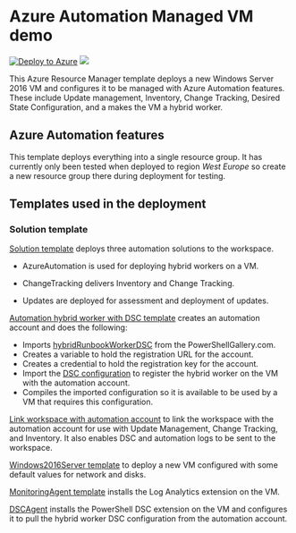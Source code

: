 # Azure Automation Managed VM demo

[![Deploy to Azure](http://azuredeploy.net/deploybutton.png)](https://portal.azure.com/#create/Microsoft.Template/uri/https%3A%2F%2Fraw.githubusercontent.com%2Fazureautomation%2Fautomation-packs%2Fmaster%2Fmanaged-vm%2Fazuredeploy.json) 
<a href="http://armviz.io/#/?load=https%3A%2F%2Fraw.githubusercontent.com%2Fazureautomation%2Fautomation-packs%2Fmaster%2Fmanaged-vm%2Fazuredeploy.json" target="_blank">
    <img src="http://armviz.io/visualizebutton.png"/>
</a>

This Azure Resource Manager template deploys a new Windows Server 2016 VM and configures it to be managed with Azure Automation features. These include Update management, Inventory, Change Tracking, Desired State Configuration, and a makes the VM a hybrid worker.

## Azure Automation features

This template deploys everything into a single resource group. It has currently only been tested when deployed to region *West Europe* so  create a new resource group there during deployment for testing.

## Templates used in the deployment

### Solution template

[Solution template](https://raw.githubusercontent.com/azureautomation/automation-packs/master/managed-vm/linked-templates/solution.json) deploys three automation solutions to the workspace.

* AzureAutomation is used for deploying hybrid workers on a VM. 

* ChangeTracking delivers Inventory and Change Tracking.

* Updates are deployed for assessment and deployment of updates. 

[Automation hybrid worker with DSC template](https://raw.githubusercontent.com/azureautomation/automation-packs/master/managed-vm/linked-templates/hybridworkerwithdsc.json) creates an automation account and does the following:
* Imports [hybridRunbookWorkerDSC](https://www.powershellgallery.com/packages/HybridRunbookWorkerDsc/1.0.0.0) from the PowerShellGallery.com.
* Creates a variable to hold the registration URL for the account.
* Creates a credential to hold the registration key for the account.
* Import the [DSC configuration](https://raw.githubusercontent.com/azureautomation/automation-packs/master/managed-vm/dsc-configurations/HybridWorkerConfig.ps1) to register the hybrid worker on the VM with the automation account.
* Compiles the imported configuration so it is available to be used by a VM that requires this configuration.

[Link workspace with automation account](https://raw.githubusercontent.com/azureautomation/automation-packs/master/managed-vm/linked-templates/linkedworkspaceaccount.json) to link the workspace with the automation account for use with Update Management, Change Tracking, and Inventory. It also enables DSC and automation logs to be sent to the workspace.

[Windows2016Server template](https://raw.githubusercontent.com/azureautomation/automation-packs/master/managed-vm/linked-templates/Windows2016Server.json) to deploy a new VM configured with some default values for network and disks.

[MonitoringAgent template](https://raw.githubusercontent.com/azureautomation/automation-packs/master/managed-vm/linked-templates/monitoringagent.json) installs the Log Analytics extension on the VM.

[DSCAgent](https://raw.githubusercontent.com/azureautomation/automation-packs/master/managed-vm/linked-templates/dscagent.json) installs the PowerShell DSC extension on the VM and configures it to pull the hybrid worker DSC configuration from the automation account.
